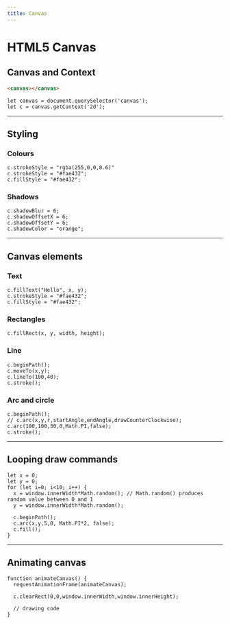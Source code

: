 ```yaml
---
title: Canvas
---
```


# HTML5 Canvas

<section>

## Canvas and Context

```html
<canvas></canvas>
```

```
let canvas = document.querySelector('canvas');
let c = canvas.getContext('2d');
```

</section>

---

<section>

## Styling

### Colours
```
c.strokeStyle = "rgba(255,0,0,0.6)"
c.strokeStyle = "#fae432";
c.fillStyle = "#fae432";
```

### Shadows
```
c.shadowBlur = 6;
c.shadowOffsetX = 6;
c.shadowOffsetY = 6;
c.shadowColor = "orange";
```

</section>

---

<section>

## Canvas elements

### Text
```
c.fillText("Hello", x, y);
c.strokeStyle = "#fae432";
c.fillStyle = "#fae432";
```

### Rectangles
```
c.fillRect(x, y, width, height);
```

### Line
```
c.beginPath();
c.moveTo(x,y);
c.lineTo(100,40);
c.stroke();
```

### Arc and circle
```
c.beginPath();
// c.arc(x,y,r,startAngle,endAngle,drawCounterClockwise);
c.arc(100,100,30,0,Math.PI,false);
c.stroke();
```

</section>

---

<section>

## Looping draw commands
```
let x = 0;
let y = 0;
for (let i=0; i<10; i++) {
  x = window.innerWidth*Math.random(); // Math.random() produces random value between 0 and 1
  y = window.innerWidth*Math.random();

  c.beginPath();
  c.arc(x,y,5,0, Math.PI*2, false);
  c.fill();
}
```
</section>

---

<section>

## Animating canvas
```
function animateCanvas() {
  requestAnimationFrame(animateCanvas);

  c.clearRect(0,0,window.innerWidth,window.innerHeight);

  // drawing code
}
```

</section>